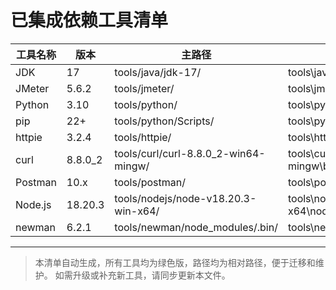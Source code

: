 # 已集成依赖工具清单

| 工具名称   | 版本         | 主路径                                            | 主要可执行文件/命令                                  |
|------------|--------------|---------------------------------------------------|------------------------------------------------------|
| JDK        | 17           | tools/java/jdk-17/                                | tools\java\jdk-17\bin\java.exe                     |
| JMeter     | 5.6.2        | tools/jmeter/                                     | tools\jmeter\bin\jmeter.bat                        |
| Python     | 3.10         | tools/python/                                     | tools\python\python.exe                             |
| pip        | 22+          | tools/python/Scripts/                             | tools\python\Scripts\pip.exe                        |
| httpie     | 3.2.4        | tools/httpie/                                     | tools\httpie\httpie.exe                             |
| curl       | 8.8.0_2      | tools/curl/curl-8.8.0_2-win64-mingw/              | tools\curl\curl-8.8.0_2-win64-mingw\bin\curl.exe    |
| Postman    | 10.x         | tools/postman/                                    | tools\postman\postman.exe                           |
| Node.js    | 18.20.3      | tools/nodejs/node-v18.20.3-win-x64/               | tools\nodejs\node-v18.20.3-win-x64\node.exe         |
| newman     | 6.2.1        | tools/newman/node_modules/.bin/                   | tools\newman\node_modules\.bin\newman.cmd           |

---

> 本清单自动生成，所有工具均为绿色版，路径均为相对路径，便于迁移和维护。
> 如需升级或补充新工具，请同步更新本文件。 